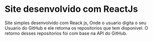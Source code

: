 # Site desenvolvido com ReactJs

Site simples desenvolvido com Reack js, Onde o usuario digita o seu Usuario do GitHub e ele retorna os repositorios que tem disponivel. O retorno desses repositorios foi com base na API do GitHub.  